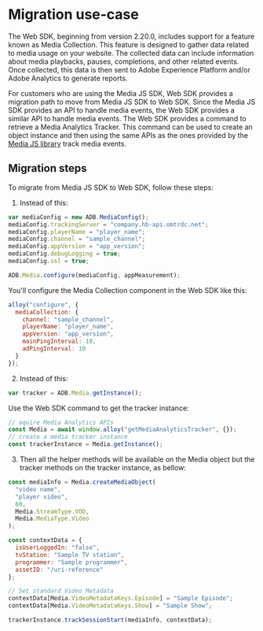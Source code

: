 # Migration use-case
The Web SDK, beginning from version 2.20.0, includes support for a feature known as Media Collection. 
This feature is designed to gather data related to media usage on your website. The collected data can include 
information about media playbacks, pauses, completions, and other related events. Once collected, this data is then 
sent to Adobe Experience Platform and/or Adobe Analytics to generate reports. 

For customers who are using the Media JS SDK, Web SDK provides a migration path to move from Media JS SDK to Web SDK.
Since the Media JS SDK provides an API to handle media events, the Web SDK provides a similar API to handle media events.
The Web SDK provides a command to retrieve a Media Analytics Tracker. This command can be used to create an object instance and then using the same APIs as the ones provided by the [Media JS library](https://adobe-marketing-cloud.github.io/media-sdks/reference/javascript_3x/APIReference.html) track media events.

## Migration steps
To migrate from Media JS SDK to Web SDK, follow these steps:
1. Instead of this:
```javascript
var mediaConfig = new ADB.MediaConfig();
mediaConfig.trackingServer = "company.hb-api.omtrdc.net";
mediaConfig.playerName = "player_name";
mediaConfig.channel = "sample_channel";
mediaConfig.appVersion = "app_version";
mediaConfig.debugLogging = true;
mediaConfig.ssl = true;

ADB.Media.configure(mediaConfig, appMeasurement);
```

You'll configure the Media Collection component in the Web SDK like this:
```javascript
alloy("configure", {
  mediaCollection: {
    channel: "sample_channel",
    playerName: "player_name",
    appVersion: "app_version",
    mainPingInterval: 10,
    adPingInterval: 10
  }
});
```
2. Instead of this:
```javascript
var tracker = ADB.Media.getInstance();
```

Use the Web SDK command to get the tracker instance:
```javascript
// aquire Media Analytics APIs
const Media = await window.alloy("getMediaAnalyticsTracker", {});
// create a media tracker instance
const trackerInstance = Media.getInstance();
```

3. Then all the helper methods will be available on the Media object but the tracker methods on the tracker instance, as bellow:
```javascript
const mediaInfo = Media.createMediaObject(
  "video name",
  "player video",
  60,
  Media.StreamType.VOD,
  Media.MediaType.Video
);

const contextData = {
  isUserLoggedIn: "false",
  tvStation: "Sample TV station",
  programmer: "Sample programmer",
  assetID: "/uri-reference"
};

// Set standard Video Metadata
contextData[Media.VideoMetadataKeys.Episode] = "Sample Episode";
contextData[Media.VideoMetadataKeys.Show] = "Sample Show";

trackerInstance.trackSessionStart(mediaInfo, contextData);
```